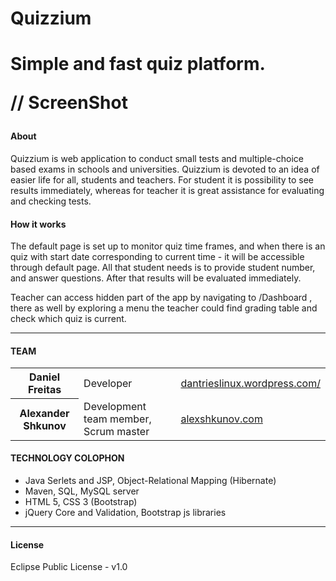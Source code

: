 <h1>Quizzium<h1>

Simple and fast quiz platform.

// ScreenShot

<h4>About</h4>
Quizzium is web application to conduct small tests 
and multiple-choice based exams in schools and universities.
Quizzium is devoted to an idea of easier life for all, students and teachers. 
For student it is possibility to see results immediately, 
whereas for teacher it is great assistance for evaluating and checking tests.

<h4>How it works</h4>
The default page is set up to monitor quiz time frames, and when there is an quiz
with start date corresponding to current time - it will be accessible through
default page. All that student needs is to provide student number, and answer questions.
After that results will be evaluated immediately.

Teacher can access hidden part of the app by navigating to /Dashboard , 
there as well by exploring a menu the teacher could find grading table and check which quiz is current.

<hr />

<h4>TEAM</h4>
<table>
	<tr>
   		<th>Daniel Freitas</th>
   		<td>Developer</td>
   		<td><a href="http://dantrieslinux.wordpress.com/" target="_blank" >dantrieslinux.wordpress.com/</a></td>
   	</tr>
   	<tr>
   		<th>Alexander Shkunov</th>
   		<td>Development team member, Scrum master</td>
   		<td><a href="http://alexshkunov.com/" target="_blank" >alexshkunov.com</a></td>
   </tr>
</table>

<h4>TECHNOLOGY COLOPHON</h4>
<ul>
	<li>Java Serlets and JSP, Object-Relational Mapping (Hibernate)</li>
   	<li>Maven, SQL, MySQL server</li>
   	<li>HTML 5, CSS 3 (Bootstrap)</li>
   	<li>jQuery Core and Validation, Bootstrap js libraries</li>
</ul>

<hr />
<h4>License</h4>
Eclipse Public License - v1.0